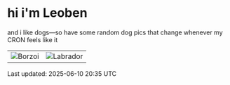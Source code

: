 # hi i'm Leoben

and i like dogs—so have some random dog pics that change whenever my CRON feels like it

|  |  |
|--------|----------|
| ![Borzoi](https://random-dog-vercel.vercel.app/api/random-borzoi?v=1749587732) | ![Labrador](https://random-dog-vercel.vercel.app/api/random-labrador?v=1749587732) |

Last updated: 2025-06-10 20:35 UTC
